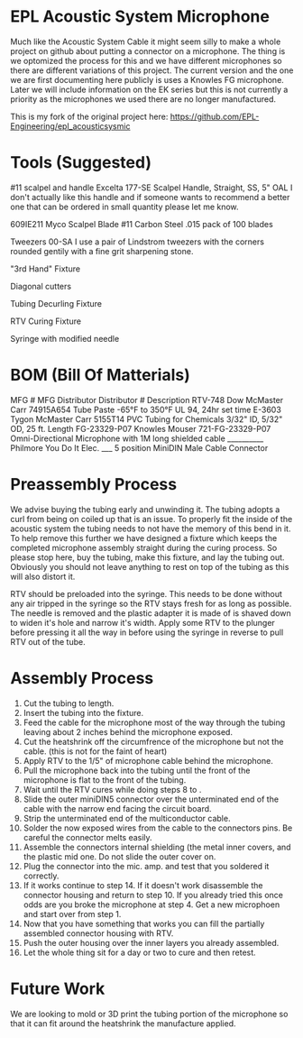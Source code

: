 # EPL Acoustic System Microphone

Much like the Acoustic System Cable it might seem silly to make a whole project on github about putting a connector on a microphone. The thing is we optomized the process for this and we have different microphones so there are different variations of this project. The current version and the one we are first documenting here publicly is uses a Knowles FG microphone. Later we will include information on the EK series but this is not currently a priority as the microphones we used there are no longer manufactured.

This is my fork of the original project here: https://github.com/EPL-Engineering/epl_acousticsysmic

Tools (Suggested)
===================================

#11 scalpel and handle
Excelta 177-SE Scalpel Handle, Straight, SS, 5" OAL
I don't actually like this handle and if someone wants to recommend a better one that can be ordered in small quantity please let me know.

609IE211
Myco Scalpel Blade #11 Carbon Steel .015 pack of 100 blades

Tweezers 00-SA
I use a pair of Lindstrom tweezers with the corners rounded gentily with a fine grit sharpening stone.

"3rd Hand" Fixture

Diagonal cutters

Tubing Decurling Fixture

RTV Curing Fixture

Syringe with modified needle


BOM (Bill Of Matterials)
===================================

MFG #               MFG         Distributor         Distributor #               Description
RTV-748             Dow         McMaster Carr       74915A654                   Tube Paste -65°F to 350°F UL 94, 24hr set time
E-3603              Tygon       McMaster Carr       5155T14                     PVC Tubing for Chemicals 3/32" ID, 5/32" OD, 25 ft. Length
FG-23329-P07        Knowles     Mouser              721-FG-23329-P07            Omni-Directional Microphone with 1M long shielded cable
__________          Philmore    You Do It Elec.     ___                         5 position MiniDIN Male Cable Connector

Preassembly Process
===================================

We advise buying the tubing early and unwinding it. The tubing adopts a curl from being on coiled up that is an issue. To properly fit the inside of the acoustic system the tubing needs to not have the memory of this bend in it. To help remove this further we have designed a fixture which keeps the completed microphone assembly straight during the curing process. So please stop here, buy the tubing, make this fixture, and lay the tubing out. Obviously you should not leave anything to rest on top of the tubing as this will also distort it.

RTV should be preloaded into the syringe. This needs to be done without any air tripped in the syringe so the RTV stays fresh for as long as possible. The needle is removed and the plastic adapter it is made of is shaved down to widen it's hole and narrow it's width. Apply some RTV to the plunger before pressing it all the way in before using the syringe in reverse to pull RTV out of the tube.

Assembly Process
===================================

1. Cut the tubing to length.
2. Insert the tubing into the fixture.
3. Feed the cable for the microphone most of the way through the tubing leaving about 2 inches behind the microphone exposed.
4. Cut the heatshrink off the circumfrence of the microphone but not the cable. (this is not for the faint of heart)
5. Apply RTV to the 1/5" of microphone cable behind the microphone.
6. Pull the microphone back into the tubing until the front of the microphone is flat to the front of the tubing.
7. Wait until the RTV cures while doing steps 8 to .
8. Slide the outer miniDIN5 connector over the unterminated end of the cable with the narrow end facing the circuit board.
9. Strip the unterminated end of the multiconductor cable.
10. Solder the now exposed wires from the cable to the connectors pins. Be careful the connector melts easily.
11. Assemble the connectors internal shielding (the metal inner covers, and the plastic mid one. Do not slide the outer cover on.
12. Plug the connector into the mic. amp. and test that you soldered it correctly.
13. If it works continue to step 14. If it doesn't work disassemble the connector housing and return to step 10. If you already tried this once odds are you broke the microphone at step 4. Get a new microphoen and start over from step 1.
14. Now that you have something that works you can fill the partially assembled connector housing with RTV.
15. Push the outer housing over the inner layers you already assembled.
16. Let the whole thing sit for a day or two to cure and then retest.

Future Work
===================================

We are looking to mold or 3D print the tubing portion of the microphone so that it can fit around the heatshrink the manufacture applied. 

